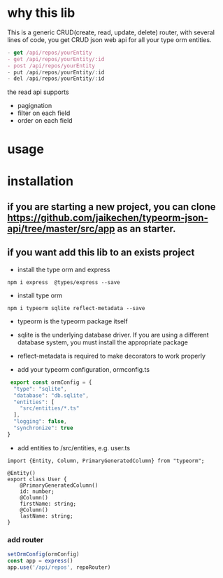 # why this lib
This is a generic CRUD(create, read, update, delete) router, with several lines of code, you get CRUD json web api for all your type orm entities.

``` typescript
- get /api/repos/yourEntity 
- get /api/repos/yourEntity/:id
- post /api/repos/yourEntity
- put /api/repos/yourEntity/:id
- del /api/repos/yourEntity/:id
```

the read api supports
- pagignation
- filter on each field 
- order on each field

# usage


# installation
## if you are starting a new project, you can clone https://github.com/jaikechen/typeorm-json-api/tree/master/src/app as an starter.
## if you want add this lib to an exists project
- install the type orm and express
```
npm i express  @types/express --save
```
- install type orm
``` 
npm i typeorm sqlite reflect-metadata --save
```
- typeorm is the typeorm package itself
- sqlite is the underlying database driver. If you are using a different database system, you must install the appropriate package
- reflect-metadata is required to make decorators to work properly

- add your typeorm configuration, ormconfig.ts
```typescript
 export const ormConfig = {
  "type": "sqlite",
  "database": "db.sqlite",
  "entities": [
    "src/entities/*.ts"
  ],
  "logging": false,
  "synchronize": true
}
```

- add entities to /src/entities, e.g. user.ts
```
import {Entity, Column, PrimaryGeneratedColumn} from "typeorm";

@Entity()
export class User {
    @PrimaryGeneratedColumn()
    id: number;
    @Column()
    firstName: string;
    @Column()
    lastName: string;
}
```

### add router

``` typescript
setOrmConfig(ormConfig)
const app = express()
app.use('/api/repos', repoRouter)
```